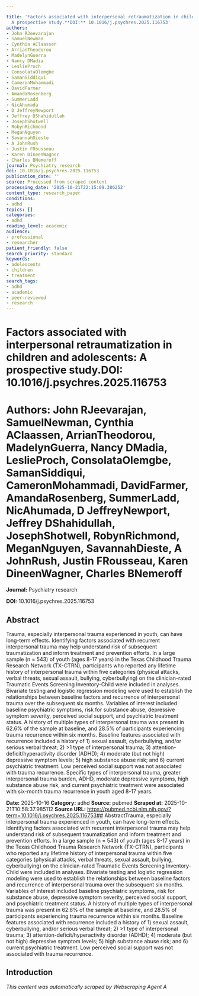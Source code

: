 ```yaml
---

title: 'Factors associated with interpersonal retraumatization in children and adolescents:
  A prospective study.**DOI:** 10.1016/j.psychres.2025.116753'
authors:
- John RJeevarajan
- SamuelNewman
- Cynthia AClaassen
- ArrianTheodorou
- MadelynGuerra
- Nancy DMadia
- LeslieProch
- ConsolataOlemgbe
- SamanSiddiqui
- CameronMohammadi
- DavidFarmer
- AmandaRosenberg
- SummerLadd
- NicAhumada
- D JeffreyNewport
- Jeffrey DShahidullah
- JosephShotwell
- RobynRichmond
- MeganNguyen
- SavannahDieste
- A JohnRush
- Justin FRousseau
- Karen DineenWagner
- Charles BNemeroff
journal: Psychiatry research
doi: 10.1016/j.psychres.2025.116753
publication_date: ''
source: Processed from scraped content
processing_date: '2025-10-21T22:15:09.386252'
content_type: research_paper
conditions:
- adhd
topics: []
categories:
- adhd
reading_level: academic
audience:
- professional
- researcher
patient_friendly: false
search_priority: standard
keywords:
- adolescents
- children
- treatment
search_tags:
- adhd
- academic
- peer-reviewed
- research
---
```




# Factors associated with interpersonal retraumatization in children and adolescents: A prospective study.**DOI:** 10.1016/j.psychres.2025.116753

# **Authors:** John RJeevarajan, SamuelNewman, Cynthia AClaassen, ArrianTheodorou, MadelynGuerra, Nancy DMadia, LeslieProch, ConsolataOlemgbe, SamanSiddiqui, CameronMohammadi, DavidFarmer, AmandaRosenberg, SummerLadd, NicAhumada, D JeffreyNewport, Jeffrey DShahidullah, JosephShotwell, RobynRichmond, MeganNguyen, SavannahDieste, A JohnRush, Justin FRousseau, Karen DineenWagner, Charles BNemeroff

**Journal:** Psychiatry research

**DOI:** 10.1016/j.psychres.2025.116753

## Abstract

Trauma, especially interpersonal trauma experienced in youth, can have long-term effects. Identifying factors associated with recurrent interpersonal trauma may help understand risk of subsequent traumatization and inform treatment and prevention efforts.
In a large sample (n = 543) of youth (ages 8-17 years) in the Texas Childhood Trauma Research Network (TX-CTRN), participants who reported any lifetime history of interpersonal trauma within five categories (physical attacks, verbal threats, sexual assault, bullying, cyberbullying) on the clinician-rated Traumatic Events Screening Inventory-Child were included in analyses. Bivariate testing and logistic regression modeling were used to establish the relationships between baseline factors and recurrence of interpersonal trauma over the subsequent six months. Variables of interest included baseline psychiatric symptoms, risk for substance abuse, depressive symptom severity, perceived social support, and psychiatric treatment status.
A history of multiple types of interpersonal trauma was present in 62.6% of the sample at baseline, and 28.5% of participants experiencing trauma recurrence within six months. Baseline features associated with recurrence included a history of 1) sexual assault, cyberbullying, and/or serious verbal threat; 2) >1 type of interpersonal trauma; 3) attention-deficit/hyperactivity disorder (ADHD); 4) moderate (but not high) depressive symptom levels; 5) high substance abuse risk; and 6) current psychiatric treatment. Low perceived social support was not associated with trauma recurrence.
Specific types of interpersonal trauma, greater interpersonal trauma burden, ADHD, moderate depressive symptoms, high substance abuse risk, and current psychiatric treatment were associated with six-month trauma recurrence in youth aged 8-17 years.

**Date:** 2025-10-16
**Category:** adhd
**Source:** pubmed
**Scraped at:** 2025-10-21T10:58:37.985112
**Source URL:** https://pubmed.ncbi.nlm.nih.gov/?term=10.1016/j.psychres.2025.116753## AbstractTrauma, especially interpersonal trauma experienced in youth, can have long-term effects. Identifying factors associated with recurrent interpersonal trauma may help understand risk of subsequent traumatization and inform treatment and prevention efforts.
In a large sample (n = 543) of youth (ages 8-17 years) in the Texas Childhood Trauma Research Network (TX-CTRN), participants who reported any lifetime history of interpersonal trauma within five categories (physical attacks, verbal threats, sexual assault, bullying, cyberbullying) on the clinician-rated Traumatic Events Screening Inventory-Child were included in analyses. Bivariate testing and logistic regression modeling were used to establish the relationships between baseline factors and recurrence of interpersonal trauma over the subsequent six months. Variables of interest included baseline psychiatric symptoms, risk for substance abuse, depressive symptom severity, perceived social support, and psychiatric treatment status.
A history of multiple types of interpersonal trauma was present in 62.6% of the sample at baseline, and 28.5% of participants experiencing trauma recurrence within six months. Baseline features associated with recurrence included a history of 1) sexual assault, cyberbullying, and/or serious verbal threat; 2) >1 type of interpersonal trauma; 3) attention-deficit/hyperactivity disorder (ADHD); 4) moderate (but not high) depressive symptom levels; 5) high substance abuse risk; and 6) current psychiatric treatment. Low perceived social support was not associated with trauma recurrence.
## Introduction
*This content was automatically scraped by Webscraping Agent A*